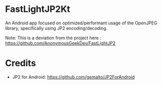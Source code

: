 # FastLightJP2Kt
An Android app focused on optimized/performant usage of the OpenJPEG library, specifically using JP2 encoding/decoding.

Note: This is a deviation from the project here : https://github.com/AnonymousGeekDev/FastLightJP2

# Credits
  * JP2 for Android: https://github.com/gemalto/JP2ForAndroid
